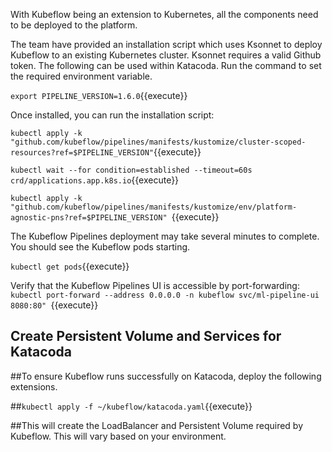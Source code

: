 With Kubeflow being an extension to Kubernetes, all the components need to be deployed to the platform. 

The team have provided an installation script which uses Ksonnet to deploy Kubeflow to an existing Kubernetes cluster. Ksonnet requires a valid Github token. The following can be used within Katacoda. Run the command to set the required environment variable.

`
export PIPELINE_VERSION=1.6.0
`{{execute}}

Once installed, you can run the installation script:


`
kubectl apply -k "github.com/kubeflow/pipelines/manifests/kustomize/cluster-scoped-resources?ref=$PIPELINE_VERSION"
`{{execute}}

`
kubectl wait --for condition=established --timeout=60s crd/applications.app.k8s.io
`{{execute}}

`kubectl apply -k "github.com/kubeflow/pipelines/manifests/kustomize/env/platform-agnostic-pns?ref=$PIPELINE_VERSION"
`{{execute}}

The Kubeflow Pipelines deployment may take several minutes to complete.
You should see the Kubeflow pods starting.

`kubectl get pods`{{execute}}

Verify that the Kubeflow Pipelines UI is accessible by port-forwarding:
`kubectl port-forward --address 0.0.0.0 -n kubeflow svc/ml-pipeline-ui 8080:80"
`{{execute}}

## Create Persistent Volume and Services for Katacoda
##To ensure Kubeflow runs successfully on Katacoda, deploy the following extensions.

##`kubectl apply -f ~/kubeflow/katacoda.yaml`{{execute}}

##This will create the LoadBalancer and Persistent Volume required by Kubeflow. This will vary based on your environment.